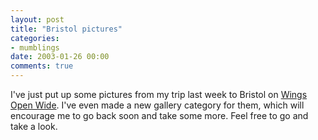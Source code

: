```yaml
---
layout: post
title: "Bristol pictures"
categories:
- mumblings
date: 2003-01-26 00:00
comments: true
---
```


<p>I've just put up some pictures from my trip last week to Bristol on <a href="http://www.rousette.org.uk/mt-static/wingsopenwide/archives/cat_bristol.html" title="Bristol">Wings Open Wide</a>. I've even made a new gallery category for them, which will encourage me to go back soon and take some more. Feel free to go and take a look.</p>


